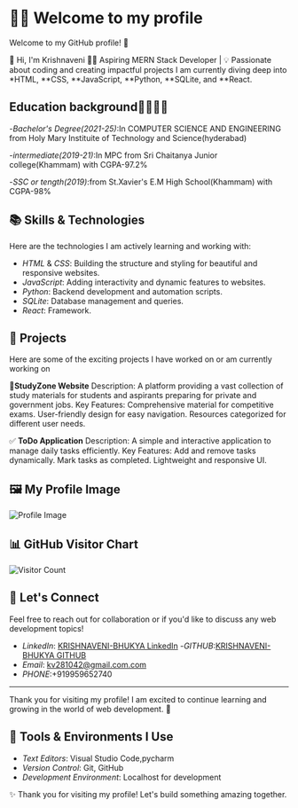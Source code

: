 # 👨‍💻 Welcome to my profile
Welcome to my GitHub profile! 👋 

👋 Hi, I'm Krishnaveni
👩‍💻 Aspiring MERN Stack Developer | 💡 Passionate about coding and creating impactful projects
   I am currently diving deep into *HTML, **CSS, **JavaScript, **Python, **SQLite, and **React.

## Education background👩‍💻🔰🔰

-*Bachelor's Degree(2021-25)*:In COMPUTER SCIENCE AND ENGINEERING from Holy Mary Instituite of Technology and Science(hyderabad)

-*intermediate(2019-21)*:In MPC from Sri Chaitanya Junior college(Khammam) with CGPA-97.2%

-*SSC or tength(2019)*:from St.Xavier's E.M High School(Khammam) with CGPA-98%

## 📚 Skills & Technologies

Here are the technologies I am actively learning and working with:

- *HTML* & *CSS*: Building the structure and styling for beautiful and responsive websites.
- *JavaScript*: Adding interactivity and dynamic features to websites.
- *Python*: Backend development and automation scripts.
- *SQLite*: Database management and queries.
- *React*: Framework.

## 🚀 Projects

Here are some of the exciting projects I have worked on or am currently working on

📘**StudyZone Website**
Description: A platform providing a vast collection of study materials for students and aspirants preparing for private and government jobs.
Key Features:
Comprehensive material for competitive exams.
User-friendly design for easy navigation.
Resources categorized for different user needs.

✅ **ToDo Application**
Description: A simple and interactive application to manage daily tasks efficiently.
Key Features:
Add and remove tasks dynamically.
Mark tasks as completed.
Lightweight and responsive UI.


## 🖼 My Profile Image
![Profile Image](https://res.cloudinary.com/dt2kbh0lm/image/upload/v1734850969/MYPIC1_gwim5r.jpg)  


## 📊 GitHub Visitor Chart

![Visitor Count](https://profile-counter.glitch.me/KRISHNAVENI-BHUKYA/count.svg)  

## 💬 Let's Connect

Feel free to reach out for collaboration or if you'd like to discuss any web development topics!

- *LinkedIn*: [KRISHNAVENI-BHUKYA LinkedIn](https://www.linkedin.com/in/krishnaveni-bhukya-ab6736273?utm_source=share&utm_campaign=share_via&utm_content=profile&utm_medium=android_app)
-*GITHUB*:[KRISHNAVENI-BHUKYA GITHUB]()
- *Email*: kv281042@gmail.com.com
- *PHONE*:+919959652740

---

Thank you for visiting my profile! I am excited to continue learning and growing in the world of web development. 🚀

## 🔧 Tools & Environments I Use

- *Text Editors*: Visual Studio Code,pycharm
- *Version Control*: Git, GitHub
- *Development Environment*: Localhost for development





✨ Thank you for visiting my profile! Let's build something amazing together.
